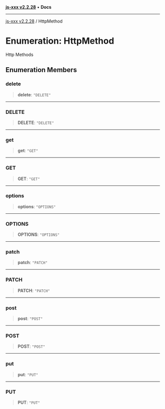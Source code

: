 [**js-xxx v2.2.28**](../README.md) • **Docs**

***

[js-xxx v2.2.28](../README.md) / HttpMethod

# Enumeration: HttpMethod

Http Methods

## Enumeration Members

### delete

> **delete**: `"DELETE"`

***

### DELETE

> **DELETE**: `"DELETE"`

***

### get

> **get**: `"GET"`

***

### GET

> **GET**: `"GET"`

***

### options

> **options**: `"OPTIONS"`

***

### OPTIONS

> **OPTIONS**: `"OPTIONS"`

***

### patch

> **patch**: `"PATCH"`

***

### PATCH

> **PATCH**: `"PATCH"`

***

### post

> **post**: `"POST"`

***

### POST

> **POST**: `"POST"`

***

### put

> **put**: `"PUT"`

***

### PUT

> **PUT**: `"PUT"`
